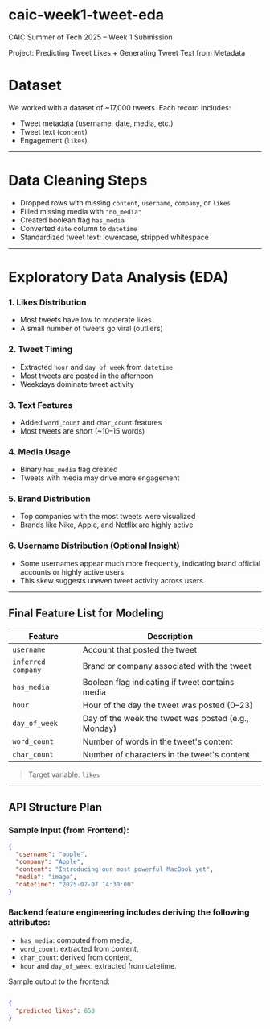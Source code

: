 # caic-week1-tweet-eda
CAIC Summer of Tech 2025 – Week 1 Submission

Project: Predicting Tweet Likes + Generating Tweet Text from Metadata  


# Dataset
We worked with a dataset of ~17,000 tweets. Each record includes:
- Tweet metadata (username, date, media, etc.)
- Tweet text (`content`)
- Engagement (`likes`)

---

# Data Cleaning Steps
- Dropped rows with missing `content`, `username`, `company`, or `likes`
- Filled missing media with `"no_media"`
- Created boolean flag `has_media`
- Converted `date` column to `datetime`
- Standardized tweet text: lowercase, stripped whitespace

---

# Exploratory Data Analysis (EDA)

### 1. Likes Distribution
- Most tweets have low to moderate likes
- A small number of tweets go viral (outliers)


### 2. Tweet Timing
- Extracted `hour` and `day_of_week` from `datetime`
- Most tweets are posted in the afternoon
- Weekdays dominate tweet activity

### 3. Text Features
- Added `word_count` and `char_count` features
- Most tweets are short (~10–15 words)

### 4. Media Usage
- Binary `has_media` flag created
- Tweets with media may drive more engagement

### 5. Brand Distribution
- Top companies with the most tweets were visualized
- Brands like Nike, Apple, and Netflix are highly active

### 6.  Username Distribution (Optional Insight)
- Some usernames appear much more frequently, indicating brand official accounts or highly active users.
- This skew suggests uneven tweet activity across users.
---

##  Final Feature List for Modeling

| Feature         | Description                                            |
|----------------|--------------------------------------------------------|
| `username`      | Account that posted the tweet                         |
| `inferred company` | Brand or company associated with the tweet       |
| `has_media`     | Boolean flag indicating if tweet contains media       |
| `hour`          | Hour of the day the tweet was posted (0–23)           |
| `day_of_week`   | Day of the week the tweet was posted (e.g., Monday)   |
| `word_count`    | Number of words in the tweet's content                |
| `char_count`    | Number of characters in the tweet's content           |

> Target variable: `likes`

---

##  API Structure Plan

###  Sample Input (from Frontend):
```json
{
  "username": "apple",
  "company": "Apple",
  "content": "Introducing our most powerful MacBook yet",
  "media": "image",
  "datetime": "2025-07-07 14:30:00"
}

```

### Backend feature engineering includes deriving the following attributes: 
- `has_media`: computed from media, 
- `word_count`: extracted from content, 
- `char_count`: derived from content, 
- `hour` and `day_of_week`: extracted from datetime.

Sample output to the frontend:

```json

{
  "predicted_likes": 850
}
```
